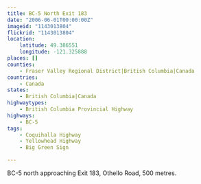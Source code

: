 ```yaml
---
title: BC-5 North Exit 183
date: "2006-06-01T00:00:00Z"
imageid: "1143013804"
flickrid: "1143013804"
location:
    latitude: 49.386551
    longitude: -121.325888
places: []
counties:
    - Fraser Valley Regional District|British Columbia|Canada
countries:
    - Canada
states:
    - British Columbia|Canada
highwaytypes:
    - British Columbia Provincial Highway
highways:
    - BC-5
tags:
    - Coquihalla Highway
    - Yellowhead Highway
    - Big Green Sign

---
```

BC-5 north approaching Exit 183, Othello Road, 500 metres.
